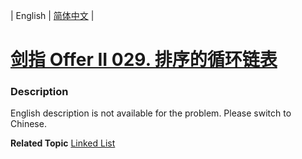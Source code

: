 | English | [简体中文](README.md) |

# [剑指 Offer II 029. 排序的循环链表](https://leetcode-cn.com/problems/4ueAj6)
 ### Description
<p>English description is not available for the problem. Please switch to Chinese.</p>

**Related Topic**  [Linked List](https://leetcode-cn.com/tag/linked-list) 